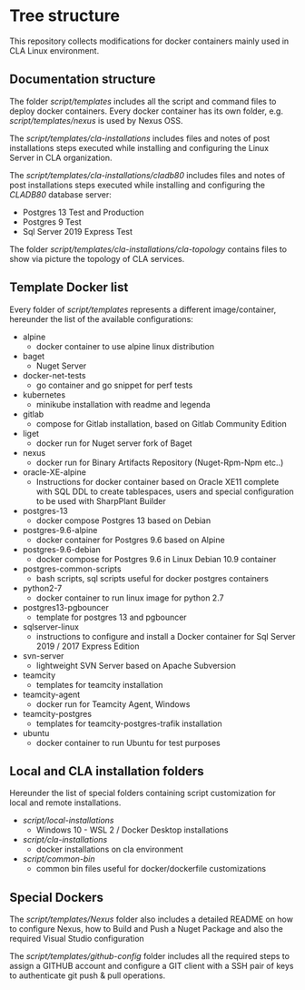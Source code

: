 # Tree structure

This repository collects modifications for docker containers mainly used in CLA Linux environment.


## Documentation structure

The folder _script/templates_ includes all the script and command files to deploy docker containers.
Every docker container has its own folder, e.g. _script/templates/nexus_ is used by Nexus OSS.

The _script/templates/cla-installations_ includes files and notes of post installations steps executed while installing and configuring the Linux Server in CLA organization.

The _script/templates/cla-installations/cladb80_ includes files and notes of post installations steps executed while installing and configuring the _CLADB80_ database server:
- Postgres 13 Test and Production
- Postgres 9 Test
- Sql Server 2019 Express Test

The folder _script/templates/cla-installations/cla-topology_ contains files to show via picture the topology of CLA services.


## Template Docker list

Every folder of _script/templates_ represents a different image/container, hereunder the list of the available configurations:

- alpine
    + docker container to use alpine linux distribution
- baget
    + Nuget Server
- docker-net-tests
    + go container and go snippet for perf tests
- kubernetes
    + minikube installation with readme and legenda
- gitlab
    + compose for Gitlab installation, based on Gitlab Community Edition
- liget
    + docker run for Nuget server fork of Baget
- nexus
    + docker run for Binary Artifacts Repository (Nuget-Rpm-Npm etc..)
- oracle-XE-alpine
    + Instructions for docker container based on Oracle XE11 complete with SQL DDL to create tablespaces, users and special configuration to be used with SharpPlant Builder
- postgres-13
    + docker compose Postgres 13 based on Debian 
- postgres-9.6-alpine
    + docker container for Postgres 9.6 based on Alpine
- postgres-9.6-debian
    + docker compose for Postgres 9.6 in Linux Debian 10.9 container
- postgres-common-scripts
    + bash scripts, sql scripts useful for docker postgres containers
- python2-7
    + docker container to run linux image for python 2.7
- postgres13-pgbouncer
    + template for postgres 13 and pgbouncer
- sqlserver-linux
    + instructions to configure and install a Docker container for Sql Server 2019 / 2017 Express Edition
- svn-server
    + lightweight SVN Server based on Apache Subversion
- teamcity
    + templates for teamcity installation
- teamcity-agent
    + docker run for Teamcity Agent, Windows
- teamcity-postgres
    + templates for teamcity-postgres-trafik installation
- ubuntu
    + docker container to run Ubuntu for test purposes

## Local and CLA installation folders

Hereunder the list of special folders containing script customization for local and remote installations.

- _script/local-installations_
    + Windows 10 - WSL 2 / Docker Desktop installations
- _script/cla-installations_
    + docker installations on cla environment
- _script/common-bin_
    + common bin files useful for docker/dockerfile customizations


## Special Dockers

The _script/templates/Nexus_ folder also includes a detailed README on how to configure Nexus, how to Build and Push a Nuget Package and also the required Visual Studio configuration

The _script/templates/github-config_ folder includes all the required steps to assign a GITHUB account and configure a GIT client with a SSH pair of keys to authenticate git push & pull operations.

